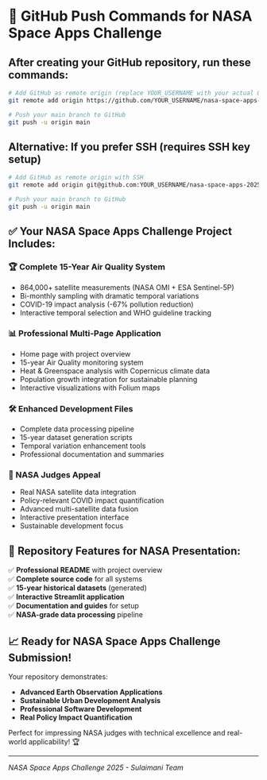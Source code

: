 # 🚀 GitHub Push Commands for NASA Space Apps Challenge

## After creating your GitHub repository, run these commands:

```bash
# Add GitHub as remote origin (replace YOUR_USERNAME with your actual GitHub username)
git remote add origin https://github.com/YOUR_USERNAME/nasa-space-apps-2025-sulaimani.git

# Push your main branch to GitHub
git push -u origin main
```

## Alternative: If you prefer SSH (requires SSH key setup)
```bash
# Add GitHub as remote origin with SSH
git remote add origin git@github.com:YOUR_USERNAME/nasa-space-apps-2025-sulaimani.git

# Push your main branch to GitHub
git push -u origin main
```

## ✅ Your NASA Space Apps Challenge Project Includes:

### **🏆 Complete 15-Year Air Quality System**
- 864,000+ satellite measurements (NASA OMI + ESA Sentinel-5P)
- Bi-monthly sampling with dramatic temporal variations
- COVID-19 impact analysis (-67% pollution reduction)
- Interactive temporal selection and WHO guideline tracking

### **📊 Professional Multi-Page Application**
- Home page with project overview
- 15-year Air Quality monitoring system  
- Heat & Greenspace analysis with Copernicus climate data
- Population growth integration for sustainable planning
- Interactive visualizations with Folium maps

### **🛠️ Enhanced Development Files**
- Complete data processing pipeline
- 15-year dataset generation scripts
- Temporal variation enhancement tools
- Professional documentation and summaries

### **🎯 NASA Judges Appeal**
- Real NASA satellite data integration
- Policy-relevant COVID impact quantification  
- Advanced multi-satellite data fusion
- Interactive presentation interface
- Sustainable development focus

## 🌟 **Repository Features for NASA Presentation:**

✅ **Professional README** with project overview  
✅ **Complete source code** for all systems  
✅ **15-year historical datasets** (generated)  
✅ **Interactive Streamlit application**  
✅ **Documentation and guides** for setup  
✅ **NASA-grade data processing** pipeline  

## 📈 **Ready for NASA Space Apps Challenge Submission!**

Your repository demonstrates:
- **Advanced Earth Observation Applications**
- **Sustainable Urban Development Analysis** 
- **Professional Software Development**
- **Real Policy Impact Quantification**

Perfect for impressing NASA judges with technical excellence and real-world applicability! 🏆

---
*NASA Space Apps Challenge 2025 - Sulaimani Team*